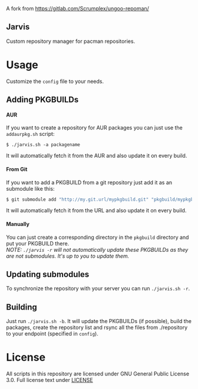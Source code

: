 A fork from https://gitlab.com/Scrumplex/ungoo-repoman/

Jarvis
-----
Custom repository manager for pacman repositories.

# Usage
Customize the `config` file to your needs.

## Adding PKGBUILDs
#### AUR
If you want to create a repository for AUR packages you can just use the `addaurpkg.sh` script:
```
$ ./jarvis.sh -a packagename
```
It will automatically fetch it from the AUR and also update it on every build.

#### From Git
If you want to add a PKGBUILD from a git repository just add it as an submodule like this:
```sh
$ git submodule add "http://my.git.url/mypkgbuild.git" "pkgbuild/mypkgbuild"
```
It will automatically fetch it from the URL and also update it on every build.

#### Manually
You can just create a corresponding directory in the `pkgbuild` directory and put your PKGBUILD there.
<br>_NOTE: `./jarvis -r` will not automatically update these PKGBUILDs as they are not submodules. It's up to you to update them._

## Updating submodules
To synchronize the repository with your server you can run `./jarvis.sh -r`.

## Building
Just run `./jarvis.sh -b`. It will update the PKGBUILDs (if possible), build the packages, create the repository list and rsync all the files from ./repository to your endpoint (specified in `config`).

# License
All scripts in this repository are licensed under GNU General Public License 3.0. Full license text under [LICENSE](LICENSE)
